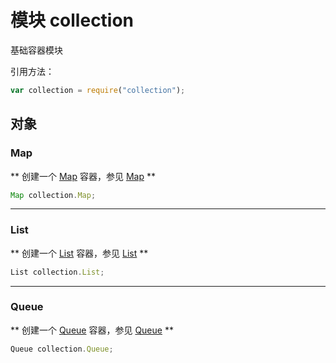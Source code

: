 # 模块 collection
基础容器模块

引用方法：

```JavaScript
var collection = require("collection");
```

## 对象
        
### Map
** 创建一个 [Map](../../object/ifs/Map.md) 容器，参见 [Map](../../object/ifs/Map.md) **

```JavaScript
Map collection.Map;
```

--------------------------
### List
** 创建一个 [List](../../object/ifs/List.md) 容器，参见 [List](../../object/ifs/List.md) **

```JavaScript
List collection.List;
```

--------------------------
### Queue
** 创建一个 [Queue](../../object/ifs/Queue.md) 容器，参见 [Queue](../../object/ifs/Queue.md) **

```JavaScript
Queue collection.Queue;
```

